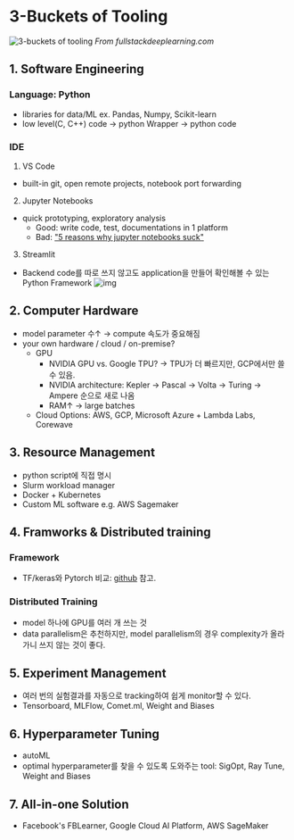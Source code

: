 # 3-Buckets of Tooling
![3-buckets of tooling](https://soomin-study.notion.site/image/https%3A%2F%2Fs3-us-west-2.amazonaws.com%2Fsecure.notion-static.com%2F7e09df14-435f-472c-9d77-770f53521511%2FUntitled.png?table=block&id=d83c051a-472d-4737-8e01-55658aa66bc6&spaceId=38af91ff-3978-4806-8675-534f3673b8c6&width=2000&userId=&cache=v2)
*From fullstackdeeplearning.com*
## 1. Software Engineering
### Language: Python
- libraries for data/ML ex. Pandas, Numpy, Scikit-learn
- low level(C, C++) code → python Wrapper → python code

### IDE
1. VS Code
- built-in git, open remote projects, notebook port forwarding
2. Jupyter Notebooks
- quick prototyping, exploratory analysis
	- Good: write code, test, documentations in 1 platform
	- Bad: ["5 reasons why jupyter notebooks suck"](https://towardsdatascience.com/5-reasons-why-jupyter-notebooks-suck-4dc201e27086)
3. Streamlit
- Backend code를 따로 쓰지 않고도 application을 만들어 확인해볼 수 있는 Python Framework
![img](https://soomin-study.notion.site/image/https%3A%2F%2Fs3-us-west-2.amazonaws.com%2Fsecure.notion-static.com%2F16ec4d34-4e87-4107-97b9-aeabb54080b4%2F%E1%84%89%E1%85%B3%E1%84%8F%E1%85%B3%E1%84%85%E1%85%B5%E1%86%AB%E1%84%89%E1%85%A3%E1%86%BA_2022-03-24_%E1%84%8B%E1%85%A9%E1%84%92%E1%85%AE_12.29.24.png?table=block&id=623299a0-63ea-4706-a160-5facdf86deb6&spaceId=38af91ff-3978-4806-8675-534f3673b8c6&width=2000&userId=&cache=v2)


## 2. Computer Hardware
- model parameter 수↑ → compute 속도가 중요해짐
- your own hardware / cloud / on-premise?
	- GPU
		- NVIDIA GPU vs. Google TPU? → TPU가 더 빠르지만, GCP에서만 쓸 수 있음.
		- NVIDIA architecture: Kepler → Pascal → Volta → Turing → Ampere 순으로 새로 나옴
		- RAM↑ → large batches
	- Cloud Options: AWS, GCP, Microsoft Azure + Lambda Labs, Corewave

## 3. Resource Management
- python script에 직접 명시
- Slurm workload manager
- Docker + Kubernetes
- Custom ML software e.g. AWS Sagemaker

## 4. Framworks & Distributed training
### Framework
- TF/keras와 Pytorch 비교: [github](https://github.com/KerasKorea/KEKOxTutorial/blob/master/42_keras_or_pytorch_as_your_first_deep_learning_framework.md) 참고.

### Distributed Training
- model 하나에 GPU를 여러 개 쓰는 것
- data parallelism은 추천하지만, model parallelism의 경우 complexity가 올라가니 쓰지 않는 것이 좋다.

## 5. Experiment Management
- 여러 번의 실험결과를 자동으로 tracking하여 쉽게 monitor할 수 있다.
- Tensorboard, MLFlow, Comet.ml, Weight and Biases

## 6. Hyperparameter Tuning
- autoML
- optimal hyperparameter를 찾을 수 있도록 도와주는 tool: SigOpt, Ray Tune, Weight and Biases

## 7. All-in-one Solution
- Facebook's FBLearner, Google Cloud AI Platform, AWS SageMaker